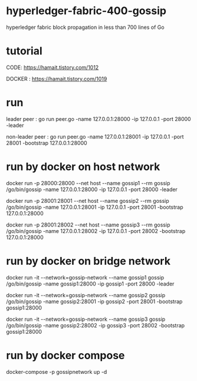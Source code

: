 # hyperledger-fabric-400-gossip
hyperledger fabric block propagation in less than 700 lines of Go

# tutorial
CODE: https://hamait.tistory.com/1012

DOCKER : https://hamait.tistory.com/1019

# run 
leader peer : go run peer.go -name 127.0.0.1:28000 -ip 127.0.0.1 -port 28000 -leader

non-leader peer : go run peer.go -name 127.0.0.1:28001 -ip 127.0.0.1 -port 28001 -bootstrap 127.0.0.1:28000

# run by docker on host network
docker run -p 28000:28000 --net host --name  gossip1 --rm gossip /go/bin/gossip -name  127.0.0.1:28000 -ip  127.0.0.1 -port 28000 -leader

docker run -p 28001:28001 --net host --name  gossip2 --rm gossip /go/bin/gossip -name  127.0.0.1:28001 -ip  127.0.0.1 -port 28001  -bootstrap   127.0.0.1:28000

docker run -p 28001:28002 --net host --name  gossip3 --rm gossip /go/bin/gossip -name  127.0.0.1:28002 -ip  127.0.0.1 -port 28002  -bootstrap   127.0.0.1:28000



# run by docker on bridge network
docker run -it --network=gossip-network --name gossip1  gossip /go/bin/gossip -name  gossip1:28000 -ip gossip1 -port 28000 -leader

docker run -it --network=gossip-network --name gossip2  gossip /go/bin/gossip -name  gossip2:28001 -ip gossip2 -port 28001  -bootstrap  gossip1:28000

docker run -it --network=gossip-network --name gossip3  gossip /go/bin/gossip -name  gossip2:28002 -ip gossip3 -port 28002  -bootstrap  gossip1:28000

# run by docker compose
docker-compose -p gossipnetwork up -d
